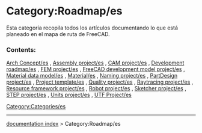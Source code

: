 # Category:Roadmap/es
Esta categoría recopila todos los artículos documentando lo que está planeado en el mapa de ruta de FreeCAD.

### Contents:

[Arch Concept/es](Arch_Concept/es.md) , [Assembly project/es](Assembly_project/es.md) , [CAM project/es](CAM_project/es.md) , [Development roadmap/es](Development_roadmap/es.md) , [FEM project/es](FEM_project/es.md) , [FreeCAD development model project/es](FreeCAD_development_model_project/es.md) , [Material data model/es](Material_data_model/es.md) , [Material/es](Material/es.md) , [Naming project/es](Naming_project/es.md) , [PartDesign project/es](PartDesign_project/es.md) , [Project template/es](Project_template/es.md) , [Quality project/es](Quality_project/es.md) , [Raytracing project/es](Raytracing_project/es.md) , [Resource framework project/es](Resource_framework_project/es.md) , [Robot project/es](Robot_project/es.md) , [Sketcher project/es](Sketcher_project/es.md) , [STEP project/es](STEP_project/es.md) , [Units project/es](Units_project/es.md) , [UTF Project/es](UTF_Project/es.md)

[Category:Categories/es](Category:Categories/es.md)

---
[documentation index](../README.md) > Category:Roadmap/es
